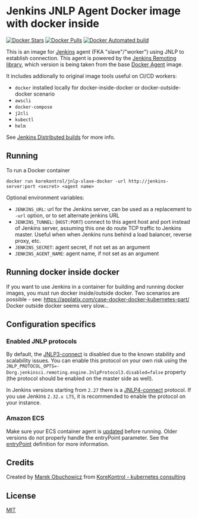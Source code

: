 # Jenkins JNLP Agent Docker image with docker inside

[![Docker Stars](https://img.shields.io/docker/stars/korekontrol/docker-jnlp-slave-docker.svg)](https://hub.docker.com/r/korekontrol/docker-jnlp-slave-docker/)
[![Docker Pulls](https://img.shields.io/docker/pulls/korekontrol/docker-jnlp-slave-docker.svg)](https://hub.docker.com/r/korekontrol/docker-jnlp-slave-docker/)
[![Docker Automated build](https://img.shields.io/docker/automated/korekontrol/docker-jnlp-slave-docker.svg)](https://hub.docker.com/r/korekontrol/docker-jnlp-slave-docker/)

This is an image for [Jenkins](https://jenkins.io) agent (FKA "slave"/"worker") using JNLP to establish connection.
This agent is powered by the [Jenkins Remoting library](https://github.com/jenkinsci/remoting), which version is being taken from the base [Docker Agent](https://github.com/jenkinsci/docker-slave/) image.

It includes addionally to original image tools useful on CI/CD workers:
* `docker` installed locally for docker-inside-docker or docker-outside-docker scenario
* `awscli`
* `docker-compose`
* `j2cli`
* `kubectl`
* `helm`

See [Jenkins Distributed builds](https://wiki.jenkins-ci.org/display/JENKINS/Distributed+builds) for more info.

## Running

To run a Docker container

    docker run korekontrol/jnlp-slave-docker -url http://jenkins-server:port <secret> <agent name>

Optional environment variables:

* `JENKINS_URL`: url for the Jenkins server, can be used as a replacement to `-url` option, or to set alternate jenkins URL
* `JENKINS_TUNNEL`: (`HOST:PORT`) connect to this agent host and port instead of Jenkins server, assuming this one do route TCP traffic to Jenkins master. Useful when when Jenkins runs behind a load balancer, reverse proxy, etc.
* `JENKINS_SECRET`: agent secret, if not set as an argument
* `JENKINS_AGENT_NAME`: agent name, if not set as an argument

## Running docker inside docker
If you want to use Jenkins in a container for building and running docker images, you must run docker inside/outside docker. Two scenarios
are possible - see: https://applatix.com/case-docker-docker-kubernetes-part/
Docker outside docker seems very slow...

## Configuration specifics
### Enabled JNLP protocols

By default, the [JNLP3-connect](https://github.com/jenkinsci/remoting/blob/master/docs/protocols.md#jnlp3-connect) is disabled due to the known stability and scalability issues.
You can enable this protocol on your own risk using the 
`JNLP_PROTOCOL_OPTS=-Dorg.jenkinsci.remoting.engine.JnlpProtocol3.disabled=false` property (the protocol should be enabled on the master side as well).

In Jenkins versions starting from `2.27` there is a [JNLP4-connect](https://github.com/jenkinsci/remoting/blob/master/docs/protocols.md#jnlp4-connect) protocol. 
If you use Jenkins `2.32.x LTS`, it is recommended to enable the protocol on your instance.

### Amazon ECS
Make sure your ECS container agent is [updated](http://docs.aws.amazon.com/AmazonECS/latest/developerguide/ecs-agent-update.html) before running. Older versions do not properly handle the entryPoint parameter. See the [entryPoint](http://docs.aws.amazon.com/AmazonECS/latest/developerguide/task_definition_parameters.html#container_definitions) definition for more information.

## Credits
Created by [Marek Obuchowicz](https://github.com/marek-obuchowicz) from [KoreKontrol - kubernetes consulting](https://www.korekontrol.eu/)

## License
[MIT](LICENSE)
